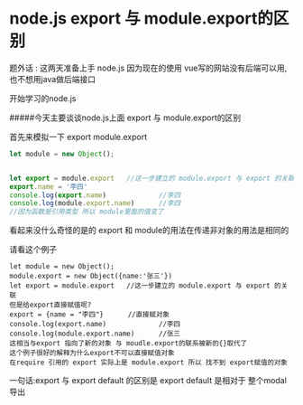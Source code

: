 # node.js export 与 module.export的区别

题外话 : 这两天准备上手 node.js 因为现在的使用 vue写的网站没有后端可以用,也不想用java做后端接口

开始学习的node.js

#####今天主要谈谈node.js上面 export 与 module.export的区别

首先来模拟一下  export  module.export

````JavaScript
let module = new Object();   


let export = module.export   //这一步建立的 module.export 与 export 的关联
export.name = '李四'
console.log(export.name)             //李四
console.log(module.export.name)      //李四
//因为函数是引用类型 所以 module里面的值变了

````

看起来没什么奇怪的是的 export 和 module的用法在传递非对象的用法是相同的 

请看这个例子

```
let module = new Object();   
module.export = new Object({name:'张三'})
let export = module.export   //这一步建立的 module.export 与 export 的关联
但是给export直接赋值呢?
export = {name = "李四"}      //直接赋对象
console.log(export.name)             //李四
console.log(module.export.name)      //张三
这相当与export 指向了新的对象 与 moudle.export的联系被新的{}取代了
这个例子很好的解释为什么export不可以直接赋值对象 
在require 引用的 export 实际上是 module.export 所以 找不到 export赋值的对象 
```

一句话:export 与 export default 的区别是 export default 是相对于 整个modal 导出 